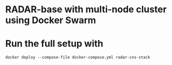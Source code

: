 # RADAR-base with multi-node cluster using Docker Swarm 

# Run the full setup with
```shell
docker deploy --compose-file docker-compose.yml radar-cns-stack
```

